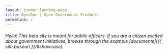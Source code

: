```yaml
---
layout: isomer-landing-page
title: OpenDoc | Open Government Products
permalink: /
---
```

<!-- Type your notification here - the notification bar will not appear if this is empty. For other changes, refer to _data/homepage.yml to edit the homepage -->
<!-- ###### This website is in beta - your valuable [feedback](https://form.sg/#!/forms/govtech/5a9ce876b3a3b6006e6b8335){:target="_blank"} will help us in improving it. -->
###### Hello! This beta site is meant for public officers. If you are a citizen excited about government initiatives, browse through the example [documents]({{ site.baseurl }}/#showcase).
